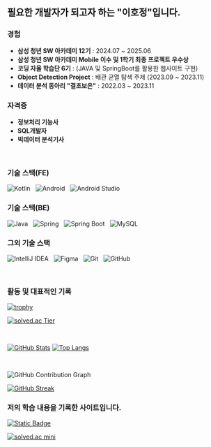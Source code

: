 <!--
**HoJungL/HoJungL** is a ✨ _special_ ✨ repository because its README.md (this file) appears on your GitHub profile.
-->

## 필요한 개발자가 되고자 하는 "이호정"입니다.

### 경험
- **삼성 청년 SW 아카데미 12기** : 2024.07 ~ 2025.06
- **삼성 청년 SW 아카데미 Mobile 이수 및 1학기 최종 프로젝트 우수상**
- **코딩 자율 학습단 6기** : (JAVA 및 SpringBoot를 활용한 웹사이트 구현)
- **Object Detection Project** : 배관 균열 탐색 주제 (2023.09 ~ 2023.11)
- **데이터 분석 동아리 "결초보은"** : 2022.03 ~ 2023.11
 


### 자격증
- **정보처리 기능사**
- **SQL개발자**
- **빅데이터 분석기사**
 
&nbsp;
### 기술 스택(FE)
![Kotlin](https://img.shields.io/badge/kotlin-%237F52FF.svg?style=for-the-badge&logo=kotlin&logoColor=white)&nbsp;&nbsp;
![Android](https://img.shields.io/badge/Android-3DDC84?style=for-the-badge&logo=android&logoColor=white)&nbsp;&nbsp;
![Android Studio](https://img.shields.io/badge/Android%20Studio-3DDC84.svg?style=for-the-badge&logo=android-studio&logoColor=white)


### 기술 스택(BE)
![Java](https://img.shields.io/badge/Java-%23ED8B00.svg?style=for-the-badge&logo=java&logoColor=white)&nbsp;&nbsp;
![Spring](https://img.shields.io/badge/Spring-%236DB33F.svg?style=for-the-badge&logo=spring&logoColor=white)&nbsp;&nbsp;
![Spring Boot](https://img.shields.io/badge/Spring%20Boot-%236DB33F.svg?style=for-the-badge&logo=springboot&logoColor=white)&nbsp;&nbsp;
![MySQL](https://img.shields.io/badge/MySQL-%2300f.svg?style=for-the-badge&logo=mysql&logoColor=white)

### 그외 기술 스택
![IntelliJ IDEA](https://img.shields.io/badge/IntelliJIDEA-000000.svg?style=for-the-badge&logo=intellij-idea&logoColor=white)&nbsp;&nbsp;
![Figma](https://img.shields.io/badge/figma-%23F24E1E.svg?style=for-the-badge&logo=figma&logoColor=white)&nbsp;&nbsp;
![Git](https://img.shields.io/badge/Git-F05032.svg?style=for-the-badge&logo=git&logoColor=white)&nbsp;&nbsp;
![GitHub](https://img.shields.io/badge/GitHub-%23121011.svg?style=for-the-badge&logo=github&logoColor=white)

&nbsp;

### 활동 및 대표적인 기록

[![trophy](https://github-profile-trophy.vercel.app/?username=HoJungL&theme=flat&column=7)](https://github.com/ryo-ma/github-profile-trophy)

[![solved.ac Tier](http://mazassumnida.wtf/api/v2/generate_badge?boj=ghwjd5684)](https://solved.ac/profile/ghwjd5684)

&nbsp;

[![GitHub Stats](https://github-readme-stats.vercel.app/api?username=HoJungL&show_icons=true&theme=default)](https://github.com/HoJungL/github-readme-stats)
[![Top Langs](https://github-readme-stats.vercel.app/api/top-langs/?username=HoJungL&layout=compact)](https://github.com/HoJungL/github-readme-stats)

&nbsp;

<!--
추가적으로 학습 기록 또는 블로그 링크가 있다면 아래에 배지 혹은 링크로 추가 가능합니다.
예: 
<a href="https://HoJungL.tistory.com/">
  <img alt="Static Badge" src="https://img.shields.io/badge/Tistory-%2523D4D4D4.svg?style=flat&logo=blogger&logoColor=white&labelColor=black&color=black&link=https%3A%2F%2FHoJungL.tistory.com%2F">
</a>
-->

![GitHub Contribution Graph](https://ghchart.rshah.org/HoJungL)

[![GitHub Streak](https://streak-stats.demolab.com?user=HoJungL)](https://git.io/streak-stats)



### 저의 학습 내용을 기록한 사이트입니다.
<a href="https://ghwjd5684.tistory.com/">
  <img alt="Static Badge" src="https://img.shields.io/badge/Tistory-%2523D4D4D4.svg?style=flat&logo=blogger&logoColor=white&labelColor=black&color=black&link=https%3A%2F%2Flittlesam95.tistory.com%2F">
</a>

<!-- 예시로 작은 solved.ac 배지 추가 -->
[![solved.ac mini](http://mazassumnida.wtf/api/mini/generate_badge?boj=ghwjd5684)](https://solved.ac/profile/ghwjd5684)
